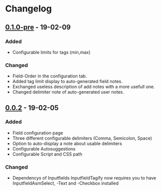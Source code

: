 # Changelog
## [0.1.0-pre] - 19-02-09
### Added
+ Configurable limits for tags (min,max)

### Changed
* Field-Order in the configuration tab.
* Added tag limit display to auto-generated field notes.
* Exchanged useless description of add notes with a more usefull one.
* Changed delimiter note of auto-generated user notes.


## [0.0.2] - 19-02-05
### Added
+ Field configuration page
+ Three different configurable delimiters (Comma, Semicolon, Space)
+ Option to auto-display a note about usable delimiters
+ Configurable Autosuggestions
+ Configurable Script and CSS path

### Changed
* Dependencys of Inputfields
  InputfieldTagify now requires you to have InputfieldAsmSelect, -Text and -Checkbox installed

[0.1.0-pre]: https://github.com/sebi2020/InputfieldTagify/compare/v0.0.2...v0.1.0-pre
[0.0.2]: https://github.com/Sebi2020/InputfieldTagify/compare/v0.0.1-pre...v0.0.2